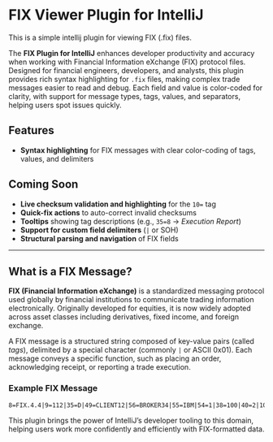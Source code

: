 # FIX Viewer Plugin for IntelliJ

<!-- Plugin description -->
This is a simple intellij plugin for viewing FIX (.fix) files.
<!-- Plugin description end -->

The **FIX Plugin for IntelliJ** enhances developer productivity and accuracy when working with Financial Information eXchange 
(FIX) protocol files. Designed for financial engineers, developers, and analysts, this plugin provides rich syntax highlighting 
for `.fix` files, making complex trade messages easier to read and debug. Each field and value is color-coded for clarity, 
with support for message types, tags, values, and separators, helping users spot issues quickly.

## Features

- **Syntax highlighting** for FIX messages with clear color-coding of tags, values, and delimiters

## Coming Soon

- **Live checksum validation and highlighting** for the `10=` tag
- **Quick-fix actions** to auto-correct invalid checksums
- **Tooltips** showing tag descriptions (e.g., `35=8` → *Execution Report*)
- **Support for custom field delimiters** (`|` or SOH)
- **Structural parsing and navigation** of FIX fields

---
 
## What is a FIX Message?

**FIX (Financial Information eXchange)** is a standardized messaging protocol used globally by financial institutions to 
communicate trading information electronically. Originally developed for equities, it is now widely adopted across asset 
classes including derivatives, fixed income, and foreign exchange.

A FIX message is a structured string composed of key-value pairs (called *tags*), delimited by a special character 
(commonly `|` or ASCII 0x01). Each message conveys a specific function, such as placing an order, acknowledging receipt, 
or reporting a trade execution.

### Example FIX Message

    8=FIX.4.4|9=112|35=D|49=CLIENT12|56=BROKER34|55=IBM|54=1|38=100|40=2|10=004


This plugin brings the power of IntelliJ’s developer tooling to this domain, helping users work more confidently and 
efficiently with FIX-formatted data.

